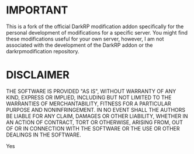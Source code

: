 IMPORTANT
=========
This is a fork of the official DarkRP modification addon specifically for the personal development of modifications for a specific server. You might find these modifications useful for your own server, however, I am not associated with the development of the DarkRP addon or the darkrpmodification repository.

DISCLAIMER
==========
THE SOFTWARE IS PROVIDED "AS IS", WITHOUT WARRANTY OF ANY KIND,
EXPRESS OR IMPLIED, INCLUDING BUT NOT LIMITED TO THE WARRANTIES OF
MERCHANTABILITY, FITNESS FOR A PARTICULAR PURPOSE AND NONINFRINGEMENT.
IN NO EVENT SHALL THE AUTHORS BE LIABLE FOR ANY CLAIM, DAMAGES OR
OTHER LIABILITY, WHETHER IN AN ACTION OF CONTRACT, TORT OR OTHERWISE,
ARISING FROM, OUT OF OR IN CONNECTION WITH THE SOFTWARE OR THE USE OR
OTHER DEALINGS IN THE SOFTWARE.

Yes
